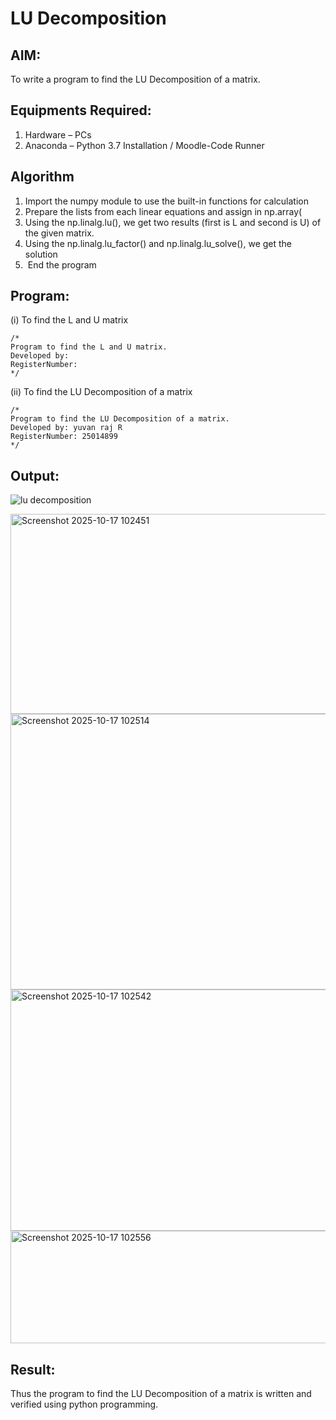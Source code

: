 # LU Decomposition 

## AIM:
To write a program to find the LU Decomposition of a matrix.

## Equipments Required:
1. Hardware – PCs
2. Anaconda – Python 3.7 Installation / Moodle-Code Runner

## Algorithm
1. Import the numpy module to use the built-in functions for calculation
2. Prepare the lists from each linear equations and assign in np.array(
3. Using the np.linalg.lu(), we get two results (first is L and second is
 U) of the given matrix.
4. Using the np.linalg.lu_factor() and np.linalg.lu_solve(), we get the solution
5.  End the program

## Program:
(i) To find the L and U matrix
```
/*
Program to find the L and U matrix.
Developed by: 
RegisterNumber: 
*/
```
(ii) To find the LU Decomposition of a matrix
```
/*
Program to find the LU Decomposition of a matrix.
Developed by: yuvan raj R
RegisterNumber: 25014899
*/
```

## Output:
![lu decomposition]()

<img width="687" height="320" alt="Screenshot 2025-10-17 102451" src="https://github.com/user-attachments/assets/8f1a3705-4614-46c3-87c4-b12672fe8c3a" />

<img width="1161" height="441" alt="Screenshot 2025-10-17 102514" src="https://github.com/user-attachments/assets/a596405f-124e-4808-a10f-8ad001ba2d01" />

<img width="737" height="386" alt="Screenshot 2025-10-17 102542" src="https://github.com/user-attachments/assets/bae07469-b285-4a26-9aca-ee6f7dd57418" />

<img width="880" height="180" alt="Screenshot 2025-10-17 102556" src="https://github.com/user-attachments/assets/137517c4-f403-4c3d-9214-ea8694f5c094" />



## Result:
Thus the program to find the LU Decomposition of a matrix is written and verified using python programming.

